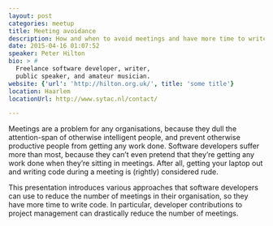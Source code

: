```yaml
---
layout: post
categories: meetup
title: Meeting avoidance
description: How and when to avoid meetings and have more time to write code.
date: 2015-04-16 01:07:52
speaker: Peter Hilton
bio: > #
  Freelance software developer, writer,
  public speaker, and amateur musician.
website: {'url': 'http://hilton.org.uk/', title: 'some title'}
location: Haarlem
locationUrl: http://www.sytac.nl/contact/

---
```

Meetings are a problem for any organisations, because they dull the attention-span of otherwise intelligent people, and prevent otherwise productive people from getting any work done. Software developers suffer more than most, because they can’t even pretend that they’re getting any work done when they’re sitting in meetings. After all, getting your laptop out and writing code during a meeting is (rightly) considered rude.

This presentation introduces various approaches that software developers can use to reduce the number of meetings in their organisation, so they have more time to write code. In particular, developer contributions to project management can drastically reduce the number of meetings.

